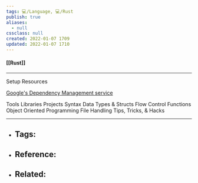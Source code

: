 ```yaml
---
tags: 💻️/Language, 💻️/Rust
publish: true
aliases:
  - null
cssclass: null
created: 2022-01-07 1709
updated: 2022-01-07 1710
---
```


#### [[Rust]]

---

Setup
Resources

[Google's Dependency Management service](https://deps.dev/)

Tools
Libraries
Projects
Syntax
Data Types & Structs
Flow Control
Functions
Object Oriented Programming
File Handling
Tips, Tricks, & Hacks

---

- Tags: 
	- 
- Reference:
	- 
- Related:
	- 
